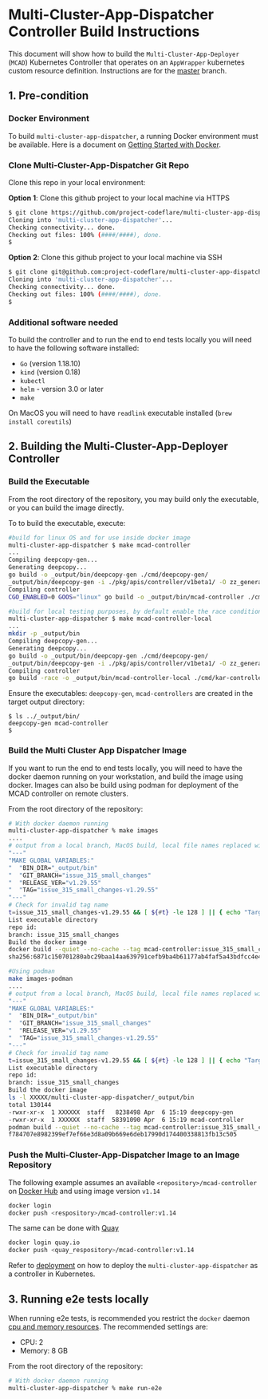 # Multi-Cluster-App-Dispatcher Controller Build Instructions

This document will show how to build the `Multi-Cluster-App-Deployer` (`MCAD`) Kubernetes Controller that operates on an `AppWrapper` kubernetes custom resource definition. Instructions are for the [master](https://github.com/IBM/multi-cluster-app-dispatcher/tree/master) branch.

## 1. Pre-condition

### Docker Environment

To build `multi-cluster-app-dispatcher`, a running Docker environment must be available. Here is a document on [Getting Started with Docker](https://www.docker.com/get-started).

### Clone Multi-Cluster-App-Dispatcher Git Repo

Clone this repo in your local environment:

__Option 1__: Clone this github project to your local machine via HTTPS

```bash
$ git clone https://github.com/project-codeflare/multi-cluster-app-dispatcher.git
Cloning into 'multi-cluster-app-dispatcher'...
Checking connectivity... done.
Checking out files: 100% (####/####), done.
$
```

__Option 2__: Clone this github project to your local machine via SSH

```bash
$ git clone git@github.com:project-codeflare/multi-cluster-app-dispatcher.git
Cloning into 'multi-cluster-app-dispatcher'...
Checking connectivity... done.
Checking out files: 100% (####/####), done.
$
```

### Additional software needed

To build the controller and to run the end to end tests locally you will need to have the following software installed:

* `Go` (version 1.18.10)
* `kind` (version 0.18)
* `kubectl`
* `helm` - version 3.0 or later
* `make`

On MacOS you will need to have `readlink` executable installed (`brew install coreutils`)

## 2. Building the Multi-Cluster-App-Deployer Controller

### Build the Executable

From the root directory of the repository, you may build only the executable, or you can build the image directly.

To to build the executable, execute:

```bash
#build for linux OS and for use inside docker image
multi-cluster-app-dispatcher $ make mcad-controller
...
Compiling deepcopy-gen...
Generating deepcopy...
go build -o _output/bin/deepcopy-gen ./cmd/deepcopy-gen/
_output/bin/deepcopy-gen -i ./pkg/apis/controller/v1beta1/ -O zz_generated.deepcopy 
Compiling controller
CGO_ENABLED=0 GOOS="linux" go build -o _output/bin/mcad-controller ./cmd/kar-controllers/

#build for local testing purposes, by default enable the race conditions detector
multi-cluster-app-dispatcher $ make mcad-controller-local
...
mkdir -p _output/bin
Compiling deepcopy-gen...
Generating deepcopy...
go build -o _output/bin/deepcopy-gen ./cmd/deepcopy-gen/
_output/bin/deepcopy-gen -i ./pkg/apis/controller/v1beta1/ -O zz_generated.deepcopy 
Compiling controller
go build -race -o _output/bin/mcad-controller-local ./cmd/kar-controllers/
```

Ensure the executables: `deepcopy-gen`, `mcad-controllers`  are created in the target output directory:

```text
$ ls ../_output/bin/
deepcopy-gen mcad-controller
$
```

### Build the Multi Cluster App Dispatcher Image

If you want to run the end to end tests locally, you will need to have the docker daemon running on your workstation, and build the image using docker. Images can also be build using podman for deployment of the MCAD controller on remote clusters.

From the root directory of the repository:

```bash
# With docker daemon running
multi-cluster-app-dispatcher % make images
....
# output from a local branch, MacOS build, local file names replaced with XXXXXXXXXX
"---"
"MAKE GLOBAL VARIABLES:"
"  "BIN_DIR="_output/bin"
"  "GIT_BRANCH="issue_315_small_changes"
"  "RELEASE_VER="v1.29.55"
"  "TAG="issue_315_small_changes-v1.29.55"
"---"
# Check for invalid tag name
t=issue_315_small_changes-v1.29.55 && [ ${#t} -le 128 ] || { echo "Target name $t has 128 or more chars"; false; }
List executable directory
repo id: 
branch: issue_315_small_changes
Build the docker image
docker build --quiet --no-cache --tag mcad-controller:issue_315_small_changes-v1.29.55 -f XXXXXXXXXX/multi-cluster-app-dispatcher/Dockerfile  XXXXXXXXXX/multi-cluster-app-dispatcher
sha256:6871c150701280abc29baa14aa639791cefb9ba4b61177ab4faf5a43bdfcc4e4

#Using podman
make images-podman
....
# output from a local branch, MacOS build, local file names replaced with XXXXXXXXXX
"---"
"MAKE GLOBAL VARIABLES:"
"  "BIN_DIR="_output/bin"
"  "GIT_BRANCH="issue_315_small_changes"
"  "RELEASE_VER="v1.29.55"
"  "TAG="issue_315_small_changes-v1.29.55"
"---"
# Check for invalid tag name
t=issue_315_small_changes-v1.29.55 && [ ${#t} -le 128 ] || { echo "Target name $t has 128 or more chars"; false; }
List executable directory
repo id: 
branch: issue_315_small_changes
Build the docker image
ls -l XXXXX/multi-cluster-app-dispatcher/_output/bin
total 130144
-rwxr-xr-x  1 XXXXXX  staff   8238498 Apr  6 15:19 deepcopy-gen
-rwxr-xr-x  1 XXXXXX  staff  58391090 Apr  6 15:19 mcad-controller
podman build --quiet --no-cache --tag mcad-controller:issue_315_small_changes-v1.29.55 -f XXXXX/multi-cluster-app-dispatcher/Dockerfile  XXXXXX/multi-cluster-app-dispatcher
f784707e8982399ef7ef66e3d8a09b669e6deb17990d174400338813fb13c505
```

### Push the Multi-Cluster-App-Dispatcher Image to an Image Repository

The following example assumes an available `<repository>/mcad-controller` on [Docker Hub](https://hub.docker.com) and using image version `v1.14`

```bash
docker login
docker push <respository>/mcad-controller:v1.14
```

The same can be done with [Quay](quay.io)

```bash
docker login quay.io
docker push <quay_respository>/mcad-controller:v1.14
```

Refer to [deployment](../deploy/deployment.md) on how to deploy the `multi-cluster-app-dispatcher` as a controller in Kubernetes.

## 3. Running e2e tests locally

When running e2e tests, is recommended you restrict the `docker` daemon [cpu and memory resources](https://docs.docker.com/config/containers/resource_constraints/). The recommended settings are:

* CPU: 2
* Memory: 8 GB

From the root directory of the repository:

```bash
# With docker daemon running
multi-cluster-app-dispatcher % make run-e2e
```

